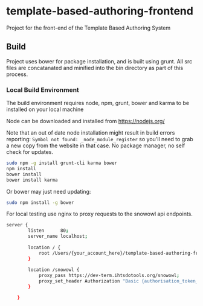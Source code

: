 # template-based-authoring-frontend

Project for the front-end of the Template Based Authoring System

## Build

Project uses bower for package installation, and is built using grunt. All src files are concatanated and minified into the bin directory as part of this process.

### Local Build Environment

The build environment requires node, npm, grunt, bower and karma to be installed on your local machine 

Node can be downloaded and installed from https://nodejs.org/

Note that an out of date node installation might result in build errors reporting: `Symbol not found: _node_module_register` so you'll need to grab a new copy from the website in that case.  No package manager, no self check for updates.

```bash
sudo npm -g install grunt-cli karma bower
npm install
bower install 
bower install karma
```

Or bower may just need updating:

```bash
sudo npm install -g bower
```

For local testing use nginx to proxy requests to the snowowl api endpoints. 

```bash
server {
		listen		80;
		server_name	localhost;
 
		location / {
			root /Users/{your_account_here}/template-based-authoring-frontend/bin;
		}
 
		location /snowowl {
			proxy_pass https://dev-term.ihtsdotools.org/snowowl;
			proxy_set_header Authorization "Basic {authorisation_token_here}";
		}

	}
```